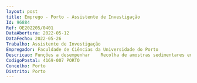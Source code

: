 ```yaml
--- 
layout: post
title: Emprego - Porto - Assistente de Investigação
Id: 96884
Ref: OE202205/0401
DataAbertura: 2022-05-12
DataFecho: 2022-05-26
Trabalho: Assistente de Investigação
Empregador: Faculdade de Ciências da Universidade do Porto
Descricao: Funções a desempenhar    Recolha de amostras sedimentares em contexto de escavação arqueológica e sua flutuação com vista à deteção de macrorrestos vegetais   Triagem e identificação de macrorrestos vegetais, nomeadamente frutos e sementes, de jazidas de diferentes cronologias do ocidente peninsular, fazendo uso de coleções de referência e de atlas morfológicos   Apoio à preparação de publicações científicas e apresentações em eventos científicos nacionais e internacionais na área da arqueobotânica, com especial incidência em carpologia   Acompanhamento de estudantes na iniciação ao trabalho laboratorial em Arqueobotânica.
CodigoPostal: 4169-007 PORTO
Concelho: Porto
Distrito: Porto
--- 
```

